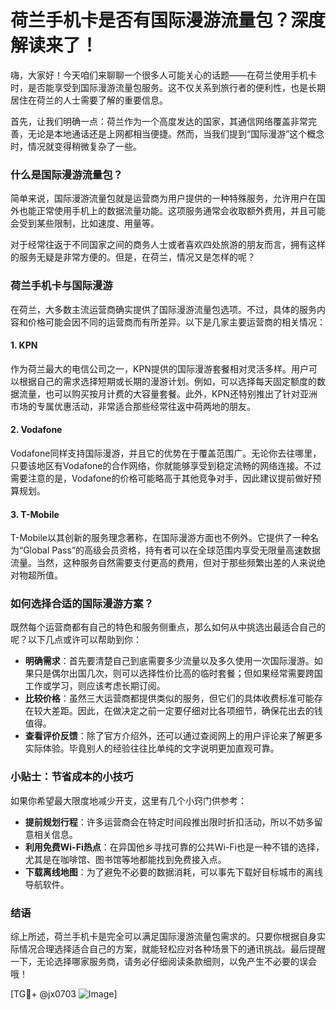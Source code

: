 # 荷兰手机卡是否有国际漫游流量包？深度解读来了！

嗨，大家好！今天咱们来聊聊一个很多人可能关心的话题——在荷兰使用手机卡时，是否能享受到国际漫游流量包服务。这不仅关系到旅行者的便利性，也是长期居住在荷兰的人士需要了解的重要信息。

首先，让我们明确一点：荷兰作为一个高度发达的国家，其通信网络覆盖非常完善，无论是本地通话还是上网都相当便捷。然而，当我们提到“国际漫游”这个概念时，情况就变得稍微复杂了一些。

### 什么是国际漫游流量包？

简单来说，国际漫游流量包就是运营商为用户提供的一种特殊服务，允许用户在国外也能正常使用手机上的数据流量功能。这项服务通常会收取额外费用，并且可能会受到某些限制，比如速度、用量等。

对于经常往返于不同国家之间的商务人士或者喜欢四处旅游的朋友而言，拥有这样的服务无疑是非常方便的。但是，在荷兰，情况又是怎样的呢？

### 荷兰手机卡与国际漫游

在荷兰，大多数主流运营商确实提供了国际漫游流量包选项。不过，具体的服务内容和价格可能会因不同的运营商而有所差异。以下是几家主要运营商的相关情况：

#### 1. **KPN**
作为荷兰最大的电信公司之一，KPN提供的国际漫游套餐相对灵活多样。用户可以根据自己的需求选择短期或长期的漫游计划。例如，可以选择每天固定额度的数据流量，也可以购买按月计费的大容量套餐。此外，KPN还特别推出了针对亚洲市场的专属优惠活动，非常适合那些经常往返中荷两地的朋友。

#### 2. **Vodafone**
Vodafone同样支持国际漫游，并且它的优势在于覆盖范围广。无论你去往哪里，只要该地区有Vodafone的合作网络，你就能够享受到稳定流畅的网络连接。不过需要注意的是，Vodafone的价格可能略高于其他竞争对手，因此建议提前做好预算规划。

#### 3. **T-Mobile**
T-Mobile以其创新的服务理念著称，在国际漫游方面也不例外。它提供了一种名为“Global Pass”的高级会员资格，持有者可以在全球范围内享受无限量高速数据流量。当然，这种服务自然需要支付更高的费用，但对于那些频繁出差的人来说绝对物超所值。

### 如何选择合适的国际漫游方案？

既然每个运营商都有自己的特色和服务侧重点，那么如何从中挑选出最适合自己的呢？以下几点或许可以帮助到你：

- **明确需求**：首先要清楚自己到底需要多少流量以及多久使用一次国际漫游。如果只是偶尔出国几次，则可以选择性价比高的临时套餐；但如果经常需要跨国工作或学习，则应该考虑长期订阅。
- **比较价格**：虽然三大运营商都提供类似的服务，但它们的具体收费标准可能存在较大差距。因此，在做决定之前一定要仔细对比各项细节，确保花出去的钱值得。
- **查看评价反馈**：除了官方介绍外，还可以通过查阅网上的用户评论来了解更多实际体验。毕竟别人的经验往往比单纯的文字说明更加直观可靠。

### 小贴士：节省成本的小技巧

如果你希望最大限度地减少开支，这里有几个小窍门供参考：
- **提前规划行程**：许多运营商会在特定时间段推出限时折扣活动，所以不妨多留意相关信息。
- **利用免费Wi-Fi热点**：在异国他乡寻找可靠的公共Wi-Fi也是一种不错的选择，尤其是在咖啡馆、图书馆等地都能找到免费接入点。
- **下载离线地图**：为了避免不必要的数据消耗，可以事先下载好目标城市的离线导航软件。

### 结语

综上所述，荷兰手机卡是完全可以满足国际漫游流量包需求的。只要你根据自身实际情况合理选择适合自己的方案，就能轻松应对各种场景下的通讯挑战。最后提醒一下，无论选择哪家服务商，请务必仔细阅读条款细则，以免产生不必要的误会哦！

[TG💪+ @jx0703 ![Image](https://github.com/user-attachments/assets/dbca1d08-cadb-493c-b0ec-ad6f7a83f270)]